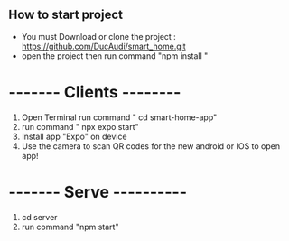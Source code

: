 ## How to start project
 * You must Download or clone the project : https://github.com/DucAudi/smart_home.git
 * open the project then run command "npm install "

# ------- Clients --------
 1. Open Terminal run command " cd smart-home-app"
 2. run command " npx expo start"
 4. Install app "Expo" on device
 3. Use the camera to scan QR codes for the new android or IOS to open app!

# ------- Serve ----------
 1. cd server 
 2. run command "npm start"
